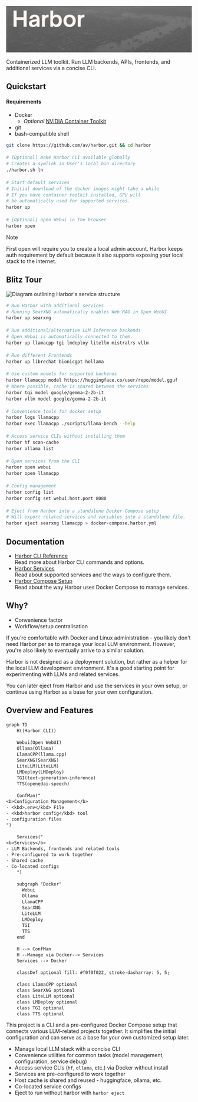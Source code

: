 ![Harbor project logo](./docs/harbor-2.png)

Containerized LLM toolkit. Run LLM backends, APIs, frontends, and additional services via a concise CLI.

## Quickstart

#### Requirements

- Docker
  - _Optional_ [NVIDIA Container Toolkit](https://docs.nvidia.com/datacenter/cloud-native/container-toolkit/latest/install-guide.html#installation)
- git
- bash-compatible shell

```bash
git clone https://github.com/av/harbor.git && cd harbor

# [Optional] make Harbor CLI available globally
# Creates a symlink in User's local bin directory
./harbor.sh ln

# Start default services
# Initial download of the docker images might take a while
# If you have container toolkit installed, GPU will
# be automatically used for supported services.
harbor up

# [Optional] open Webui in the browser
harbor open
```

> [!NOTE]
> First open will require you to create a local admin account. Harbor keeps auth requirement by default because it also supports exposing your local stack to the internet.

## Blitz Tour

![Diagram outlining Harbor's service structure](https://raw.githubusercontent.com/wiki/av/harbor/harbor-arch-diag.png)

```bash
# Run Harbor with additional services
# Running SearXNG automatically enables Web RAG in Open WebUI
harbor up searxng

# Run additional/alternative LLM Inference backends
# Open Webui is automatically connected to them.
harbor up llamacpp tgi lmdeploy litellm mistralrs vllm

# Run different Frontends
harbor up librechat bionicgpt hollama

# Use custom models for supported backends
harbor llamacpp model https://huggingface.co/user/repo/model.gguf
# Where possible, cache is shared between the services
harbor tgi model google/gemma-2-2b-it
harbor vllm model google/gemma-2-2b-it

# Convenience tools for docker setup
harbor logs llamacpp
harbor exec llamacpp ./scripts/llama-bench --help

# Access service CLIs without installing them
harbor hf scan-cache
harbor ollama list

# Open services from the CLI
harbor open webui
harbor open llamacpp

# Config management
harbor config list
harbor config set webui.host.port 8080

# Eject from Harbor into a standalone Docker Compose setup
# Will export related services and variables into a standalone file.
harbor eject searxng llamacpp > docker-compose.harbor.yml
```

## Documentation

- [Harbor CLI Reference](https://github.com/av/harbor/wiki/Harbor-CLI-Reference)<br/>
  Read more about Harbor CLI commands and options.
- [Harbor Services](https://github.com/av/harbor/wiki/Services)<br/>
  Read about supported services and the ways to configure them.
- [Harbor Compose Setup](https://github.com/av/harbor/wiki/Harbor-Compose-Setup)<br/>
  Read about the way Harbor uses Docker Compose to manage services.

## Why?

- Convenience factor
- Workflow/setup centralisation

If you're comfortable with Docker and Linux administration - you likely don't need Harbor per se to manage your local LLM environment. However, you're also likely to eventually arrive to a similar solution.

Harbor is not designed as a deployment solution, but rather as a helper for the local LLM development environment. It's a good starting point for experimenting with LLMs and related services.

You can later eject from Harbor and use the services in your own setup, or continue using Harbor as a base for your own configuration.

## Overview and Features

```mermaid
graph TD
    H((Harbor CLI))

    Webui(Open WebUI)
    Ollama(Ollama)
    LlamaCPP(llama.cpp)
    SearXNG(SearXNG)
    LiteLLM(LiteLLM)
    LMDeploy(LMDeploy)
    TGI(text-generation-inference)
    TTS(openedai-speech)

    ConfMan("
<b>Configuration Management</b>
- <kbd>.env</kbd> File
- <kbd>harbor config</kbd> tool
- configuration files
")

    Services("
<b>Services</b>
- LLM Backends, frontends and related tools
- Pre-configured to work together
- Shared cache
- Co-located configs
    ")

    subgraph "Docker"
      Webui
      Ollama
      LlamaCPP
      SearXNG
      LiteLLM
      LMDeploy
      TGI
      TTS
    end

    H --> ConfMan
    H --Manage via Docker--> Services
    Services --> Docker

    classDef optional fill: #f0f0f022, stroke-dasharray: 5, 5;

    class LlamaCPP optional
    class SearXNG optional
    class LiteLLM optional
    class LMDeploy optional
    class TGI optional
    class TTS optional
```

This project is a CLI and a pre-configured Docker Compose setup that connects various LLM-related projects together. It simplifies the initial configuration and can serve as a base for your own customized setup later.

- Manage local LLM stack with a concise CLI
- Convenience utilities for common tasks (model management, configuration, service debug)
- Access service CLIs (`hf`, `ollama`, etc.) via Docker without install
- Services are pre-configured to work together
- Host cache is shared and reused - huggingface, ollama, etc.
- Co-located service configs
- Eject to run without harbor with `harbor eject`